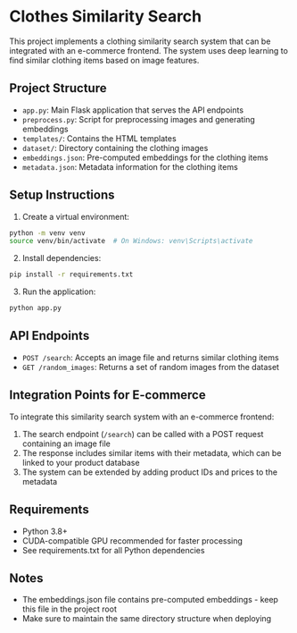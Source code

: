 # Clothes Similarity Search

This project implements a clothing similarity search system that can be integrated with an e-commerce frontend. The system uses deep learning to find similar clothing items based on image features.

## Project Structure
- `app.py`: Main Flask application that serves the API endpoints
- `preprocess.py`: Script for preprocessing images and generating embeddings
- `templates/`: Contains the HTML templates
- `dataset/`: Directory containing the clothing images
- `embeddings.json`: Pre-computed embeddings for the clothing items
- `metadata.json`: Metadata information for the clothing items

## Setup Instructions

1. Create a virtual environment:
```bash
python -m venv venv
source venv/bin/activate  # On Windows: venv\Scripts\activate
```

2. Install dependencies:
```bash
pip install -r requirements.txt
```

3. Run the application:
```bash
python app.py
```

## API Endpoints

- `POST /search`: Accepts an image file and returns similar clothing items
- `GET /random_images`: Returns a set of random images from the dataset

## Integration Points for E-commerce

To integrate this similarity search system with an e-commerce frontend:

1. The search endpoint (`/search`) can be called with a POST request containing an image file
2. The response includes similar items with their metadata, which can be linked to your product database
3. The system can be extended by adding product IDs and prices to the metadata

## Requirements

- Python 3.8+
- CUDA-compatible GPU recommended for faster processing
- See requirements.txt for all Python dependencies

## Notes
- The embeddings.json file contains pre-computed embeddings - keep this file in the project root
- Make sure to maintain the same directory structure when deploying
